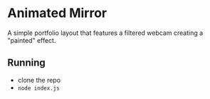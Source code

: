 # Animated Mirror

A simple portfolio layout that features a filtered webcam creating a "painted" effect.

## Running

* clone the repo
* `node index.js`